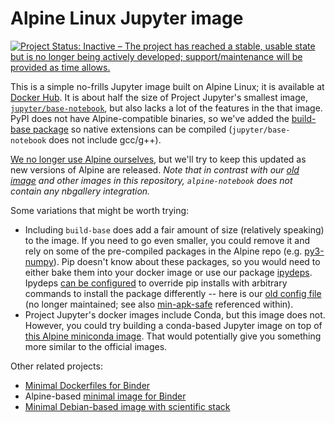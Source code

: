 # Alpine Linux Jupyter image

[![Project Status: Inactive – The project has reached a stable, usable state but is no longer being actively developed; support/maintenance will be provided as time allows.](https://www.repostatus.org/badges/latest/inactive.svg)](https://www.repostatus.org/#inactive)

This is a simple no-frills Jupyter image built on Alpine Linux; it is available at [Docker Hub](https://hub.docker.com/r/nbgallery/alpine-notebook).  It is about half the size of Project Jupyter's smallest image, [`jupyter/base-notebook`](https://github.com/jupyter/docker-stacks/tree/master/base-notebook), but also lacks a lot of the features in the that image.  PyPI does not have Alpine-compatible binaries, so we've added the [build-base package](https://pkgs.alpinelinux.org/package/v3.10/main/x86_64/build-base) so native extensions can be compiled (`jupyter/base-notebook` does not include gcc/g++).

[We no longer use Alpine ourselves](https://github.com/nbgallery/jupyter-alpine#repository-status), but we'll try to keep this updated as new versions of Alpine are released. *Note that in contrast with our [old image](https://github.com/nbgallery/jupyter-alpine) and other images in this repository, `alpine-notebook` does not contain any nbgallery integration.*

Some variations that might be worth trying:

 * Including `build-base` does add a fair amount of size (relatively speaking) to the image.  If you need to go even smaller, you could remove it and rely on some of the pre-compiled packages in the Alpine repo (e.g. [py3-numpy](https://pkgs.alpinelinux.org/package/v3.10/community/x86_64/py3-numpy)).  Pip doesn't know about these packages, so you would need to either bake them into your docker image or use our package [ipydeps](https://pypi.org/project/ipydeps/).  Ipydeps [can be configured](https://github.com/nbgallery/ipydeps#dependenciesjson) to override pip installs with arbitrary commands to install the package differently -- here is our [old config file](https://github.com/nbgallery/nbgallery/blob/master/public/integration/alpine-py-dependencies.json) (no longer maintained; see also [min-apk-safe](https://github.com/nbgallery/jupyter-alpine/blob/master/util/min-apk-safe) referenced within).
 * Project Jupyter's docker images include Conda, but this image does not.  However, you could try building a conda-based Jupyter image on top of [this Alpine miniconda image](https://github.com/frol/docker-alpine-miniconda3).  That would potentially give you something more similar to the official images.
 
Other related projects:
 
  * [Minimal Dockerfiles for Binder](https://github.com/binder-examples/minimal-dockerfile)
  * Alpine-based [minimal image for Binder](https://github.com/minrk/smallest-binder)
  * [Minimal Debian-based image with scientific stack](https://github.com/gitjeff05/jupyterlab-minimalist-image)
